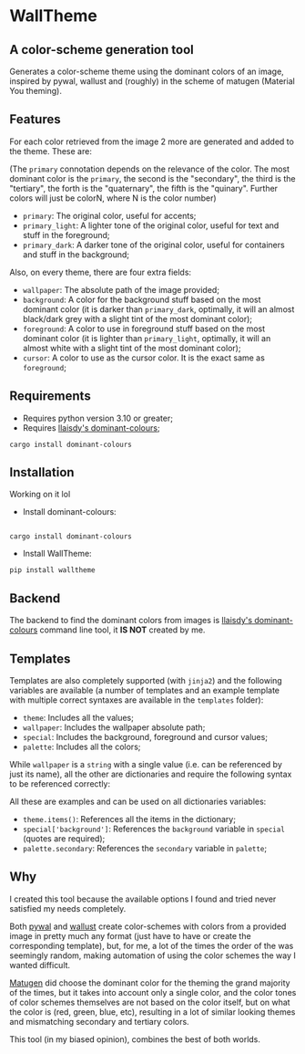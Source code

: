 # WallTheme

## A color-scheme generation tool

Generates a color-scheme theme using the dominant colors of an image, inspired by pywal, wallust and (roughly) in the scheme of matugen (Material You theming).

## Features

 For each color retrieved from the image 2 more are generated and added to the theme. These are:

(The `primary` connotation depends on the relevance of the color. The most dominant color is the `primary`, the second is the "secondary", the third is the "tertiary", the forth is the "quaternary", the fifth is the "quinary". Further colors will just be colorN, where N is the color number)

- `primary`: The original color, useful for accents;
- `primary_light`: A lighter tone of the original color, useful for text and stuff in the foreground;
- `primary_dark`: A darker tone of the original color, useful for containers and stuff in the background;

Also, on every theme, there are four extra fields:

- `wallpaper`: The absolute path of the image provided;
- `background`: A color for the background stuff based on the most dominant color (it is darker than `primary_dark`, optimally, it will an almost black/dark grey with a slight tint of the most dominant color);
- `foreground`: A color to use in foreground stuff based on the most dominant color (it is lighter than `primary_light`, optimally, it will an almost white with a slight tint of the most dominant color);
- `cursor`: A color to use as the cursor color. It is the exact same as `foreground`;

## Requirements

- Requires python version 3.10 or greater;
- Requires [llaisdy's dominant-colours](https://github.com/llaisdy/dominant-colours);

```shell
cargo install dominant-colours
```

## Installation

Working on it lol

- Install dominant-colours:

```shell

cargo install dominant-colours

```

- Install WallTheme:

```shell
pip install walltheme
```

## Backend

The backend to find the dominant colors from images is [llaisdy's dominant-colours](https://github.com/llaisdy/dominant-colours) command line tool, it **IS NOT** created by me.

## Templates

Templates are also completely supported (with `jinja2`) and the following variables are available (a number of templates and an example template with multiple correct syntaxes are available in the `templates` folder):

- `theme`: Includes all the values;
- `wallpaper`: Includes the wallpaper absolute path;
- `special`: Includes the background, foreground and cursor values;
- `palette`: Includes all the colors;

While `wallpaper` is a `string` with a single value (i.e. can be referenced by just its name), all the other are dictionaries and require the following syntax to be referenced correctly:

  All these are examples and can be used on all dictionaries variables:

- `theme.items()`: References all the items in the dictionary;
- `special['background']`: References the `background` variable in `special` (quotes are required);
- `palette.secondary`: References the `secondary` variable in `palette`;

## Why

I created this tool because the available options I found and tried never satisfied my needs completely.

Both [pywal](https://github.com/dylanaraps/pywal) and [wallust](https://codeberg.org/explosion-mental/wallust) create color-schemes with colors from a provided image in pretty much any format (just have to have or create the corresponding template), but, for me, a lot of the times the order of the was seemingly random, making automation of using the color schemes the way I wanted difficult.

[Matugen](https://github.com/InioX/matugen) did choose the dominant color for the theming the grand majority of the times, but it takes into account only a single color, and the color tones of color schemes themselves are not based on the color itself, but on what the color is (red, green, blue, etc), resulting in a lot of similar looking themes and mismatching secondary and tertiary colors.

This tool (in my biased opinion), combines the best of both worlds.
